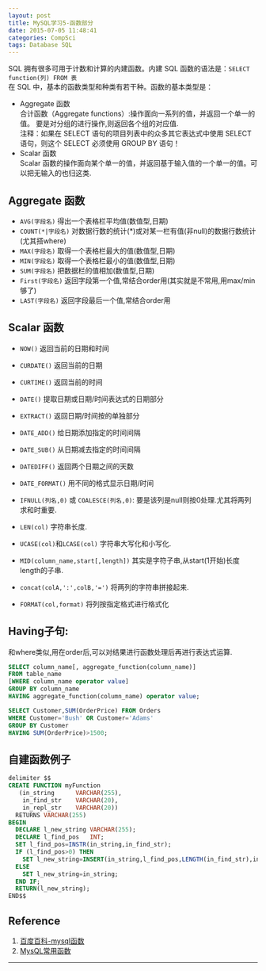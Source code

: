 ```yaml
---
layout: post
title: MySQL学习5-函数部分
date: 2015-07-05 11:48:41
categories: CompSci
tags: Database SQL
---
```


SQL 拥有很多可用于计数和计算的内建函数。内建 SQL 函数的语法是：`SELECT function(列) FROM 表`  
在 SQL 中，基本的函数类型和种类有若干种。函数的基本类型是：   

- Aggregate 函数  
合计函数（Aggregate functions）:操作面向一系列的值，并返回一个单一的值。 要是对分组的进行操作,则返回各个组的对应值.  
注释：如果在 SELECT 语句的项目列表中的众多其它表达式中使用 SELECT 语句，则这个 SELECT 必须使用 GROUP BY 语句！
- Scalar 函数  
Scalar 函数的操作面向某个单一的值，并返回基于输入值的一个单一的值。可以把无输入的也归这类.

## Aggregate 函数

- `AVG(字段名)` 得出一个表格栏平均值(数值型,日期)   
- `COUNT(*|字段名)` 对数据行数的统计(*)或对某一栏有值(非null)的数据行数统计(尤其搭where)   
- `MAX(字段名)` 取得一个表格栏最大的值(数值型,日期)   
- `MIN(字段名)` 取得一个表格栏最小的值(数值型,日期)   
- `SUM(字段名)` 把数据栏的值相加(数值型,日期)   
- `First(字段名)` 返回字段第一个值,常结合order用(其实就是不常用,用max/min够了)
- `LAST(字段名)` 返回字段最后一个值,常结合order用

## Scalar 函数  

- `NOW()`	返回当前的日期和时间
- `CURDATE()`	返回当前的日期
- `CURTIME()`	返回当前的时间
- `DATE()`	提取日期或日期/时间表达式的日期部分
- `EXTRACT()`	返回日期/时间按的单独部分
- `DATE_ADD()`	给日期添加指定的时间间隔
- `DATE_SUB()`	从日期减去指定的时间间隔
- `DATEDIFF()`	返回两个日期之间的天数
- `DATE_FORMAT()`	用不同的格式显示日期/时间

- `IFNULL(列名,0)` 或 `COALESCE(列名,0)`: 要是该列是null则按0处理.尤其将两列求和时重要.
- `LEN(col)` 字符串长度.
- `UCASE(col)`和`LCASE(col)` 字符串大写化和小写化.
- `MID(column_name,start[,length])` 其实是字符子串,从start(1开始)长度length的子串.
- `concat(colA,':',colB,'=')` 将两列的字符串拼接起来.
- `FORMAT(col,format)` 将列按指定格式进行格式化

## Having子句:
和where类似,用在order后,可以对结果进行函数处理后再进行表达式运算.

~~~sql
SELECT column_name[, aggregate_function(column_name)]
FROM table_name
[WHERE column_name operator value]
GROUP BY column_name
HAVING aggregate_function(column_name) operator value;

SELECT Customer,SUM(OrderPrice) FROM Orders
WHERE Customer='Bush' OR Customer='Adams'
GROUP BY Customer
HAVING SUM(OrderPrice)>1500;
~~~

## 自建函数例子

~~~sql
delimiter $$
CREATE FUNCTION myFunction
   (in_string      VARCHAR(255),
    in_find_str    VARCHAR(20),
    in_repl_str    VARCHAR(20))
  RETURNS VARCHAR(255)
BEGIN
  DECLARE l_new_string VARCHAR(255);
  DECLARE l_find_pos   INT;
  SET l_find_pos=INSTR(in_string,in_find_str);
  IF (l_find_pos>0) THEN
    SET l_new_string=INSERT(in_string,l_find_pos,LENGTH(in_find_str),in_repl_str);
  ELSE
    SET l_new_string=in_string;
  END IF;
  RETURN(l_new_string);
END$$
~~~

## Reference

1. [百度百科-mysql函数](http://baike.baidu.com/view/2140086.htm)
2. [MysQL常用函数](http://bxbx258.blog.51cto.com/339450/106008)

---
